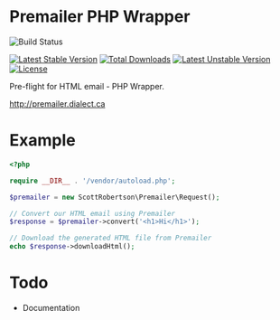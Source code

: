 Premailer PHP Wrapper
====

![Build Status](https://www.codeship.io/projects/22f3a3a0-9b4c-0131-14bd-7a152f4f5052/status)

[![Latest Stable Version](https://poser.pugx.org/scottrobertson/premailer/v/stable.png)](https://packagist.org/packages/scottrobertson/premailer) [![Total Downloads](https://poser.pugx.org/scottrobertson/premailer/downloads.png)](https://packagist.org/packages/scottrobertson/premailer) [![Latest Unstable Version](https://poser.pugx.org/scottrobertson/premailer/v/unstable.png)](https://packagist.org/packages/scottrobertson/premailer) [![License](https://poser.pugx.org/scottrobertson/premailer/license.png)](https://packagist.org/packages/scottrobertson/premailer)


Pre-flight for HTML email - PHP Wrapper.

http://premailer.dialect.ca


# Example
```php
<?php

require __DIR__ . '/vendor/autoload.php';

$premailer = new ScottRobertson\Premailer\Request();

// Convert our HTML email using Premailer
$response = $premailer->convert('<h1>Hi</h1>');

// Download the generated HTML file from Premailer
echo $response->downloadHtml();
```

# Todo
 - Documentation

